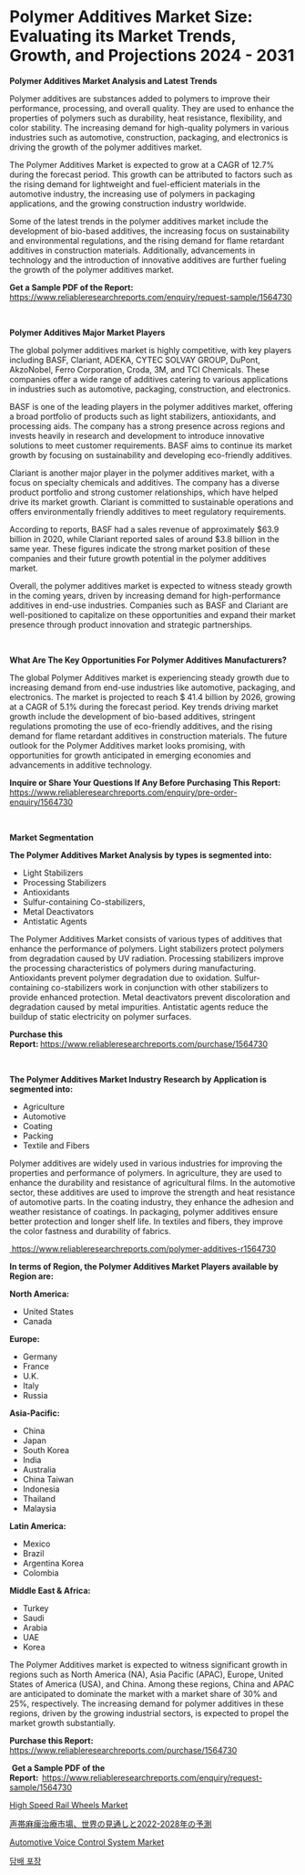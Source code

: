 <p><h1>Polymer Additives Market Size: Evaluating its Market Trends, Growth, and Projections 2024 - 2031</h1></p><p><strong>Polymer Additives Market Analysis and Latest Trends</strong></p>
<p><p>Polymer additives are substances added to polymers to improve their performance, processing, and overall quality. They are used to enhance the properties of polymers such as durability, heat resistance, flexibility, and color stability. The increasing demand for high-quality polymers in various industries such as automotive, construction, packaging, and electronics is driving the growth of the polymer additives market.</p><p>The Polymer Additives Market is expected to grow at a CAGR of 12.7% during the forecast period. This growth can be attributed to factors such as the rising demand for lightweight and fuel-efficient materials in the automotive industry, the increasing use of polymers in packaging applications, and the growing construction industry worldwide.</p><p>Some of the latest trends in the polymer additives market include the development of bio-based additives, the increasing focus on sustainability and environmental regulations, and the rising demand for flame retardant additives in construction materials. Additionally, advancements in technology and the introduction of innovative additives are further fueling the growth of the polymer additives market.</p></p>
<p><strong>Get a Sample PDF of the Report:&nbsp;</strong> <a href="https://www.reliableresearchreports.com/enquiry/request-sample/1564730">https://www.reliableresearchreports.com/enquiry/request-sample/1564730</a></p>
<p>&nbsp;</p>
<p><strong>Polymer Additives Major Market Players</strong></p>
<p><p>The global polymer additives market is highly competitive, with key players including BASF, Clariant, ADEKA, CYTEC SOLVAY GROUP, DuPont, AkzoNobel, Ferro Corporation, Croda, 3M, and TCI Chemicals. These companies offer a wide range of additives catering to various applications in industries such as automotive, packaging, construction, and electronics.</p><p>BASF is one of the leading players in the polymer additives market, offering a broad portfolio of products such as light stabilizers, antioxidants, and processing aids. The company has a strong presence across regions and invests heavily in research and development to introduce innovative solutions to meet customer requirements. BASF aims to continue its market growth by focusing on sustainability and developing eco-friendly additives.</p><p>Clariant is another major player in the polymer additives market, with a focus on specialty chemicals and additives. The company has a diverse product portfolio and strong customer relationships, which have helped drive its market growth. Clariant is committed to sustainable operations and offers environmentally friendly additives to meet regulatory requirements.</p><p>According to reports, BASF had a sales revenue of approximately $63.9 billion in 2020, while Clariant reported sales of around $3.8 billion in the same year. These figures indicate the strong market position of these companies and their future growth potential in the polymer additives market.</p><p>Overall, the polymer additives market is expected to witness steady growth in the coming years, driven by increasing demand for high-performance additives in end-use industries. Companies such as BASF and Clariant are well-positioned to capitalize on these opportunities and expand their market presence through product innovation and strategic partnerships.</p></p>
<p>&nbsp;</p>
<p><strong>What Are The Key Opportunities For Polymer Additives Manufacturers?</strong></p>
<p><p>The global Polymer Additives market is experiencing steady growth due to increasing demand from end-use industries like automotive, packaging, and electronics. The market is projected to reach $ 41.4 billion by 2026, growing at a CAGR of 5.1% during the forecast period. Key trends driving market growth include the development of bio-based additives, stringent regulations promoting the use of eco-friendly additives, and the rising demand for flame retardant additives in construction materials. The future outlook for the Polymer Additives market looks promising, with opportunities for growth anticipated in emerging economies and advancements in additive technology.</p></p>
<p><strong>Inquire or Share Your Questions If Any Before Purchasing This Report:</strong> <a href="https://www.reliableresearchreports.com/enquiry/pre-order-enquiry/1564730">https://www.reliableresearchreports.com/enquiry/pre-order-enquiry/1564730</a></p>
<p>&nbsp;</p>
<p><strong>Market Segmentation</strong></p>
<p><strong>The Polymer Additives Market Analysis by types is segmented into:</strong></p>
<p><ul><li>Light Stabilizers</li><li>Processing Stabilizers</li><li>Antioxidants</li><li>Sulfur-containing Co-stabilizers,</li><li>Metal Deactivators</li><li>Antistatic Agents</li></ul></p>
<p><p>The Polymer Additives Market consists of various types of additives that enhance the performance of polymers. Light stabilizers protect polymers from degradation caused by UV radiation. Processing stabilizers improve the processing characteristics of polymers during manufacturing. Antioxidants prevent polymer degradation due to oxidation. Sulfur-containing co-stabilizers work in conjunction with other stabilizers to provide enhanced protection. Metal deactivators prevent discoloration and degradation caused by metal impurities. Antistatic agents reduce the buildup of static electricity on polymer surfaces.</p></p>
<p><strong>Purchase this Report:&nbsp;</strong><a href="https://www.reliableresearchreports.com/purchase/1564730">https://www.reliableresearchreports.com/purchase/1564730</a></p>
<p>&nbsp;</p>
<p><strong>The Polymer Additives Market Industry Research by Application is segmented into:</strong></p>
<p><ul><li>Agriculture</li><li>Automotive</li><li>Coating</li><li>Packing</li><li>Textile and Fibers</li></ul></p>
<p><p>Polymer additives are widely used in various industries for improving the properties and performance of polymers. In agriculture, they are used to enhance the durability and resistance of agricultural films. In the automotive sector, these additives are used to improve the strength and heat resistance of automotive parts. In the coating industry, they enhance the adhesion and weather resistance of coatings. In packaging, polymer additives ensure better protection and longer shelf life. In textiles and fibers, they improve the color fastness and durability of fabrics.</p></p>
<p><a href="https://www.reliableresearchreports.com/polymer-additives-r1564730">&nbsp;https://www.reliableresearchreports.com/polymer-additives-r1564730</a></p>
<p><strong>In terms of Region, the Polymer Additives Market Players available by Region are:</strong></p>
<p>
    <p> <strong> North America: </strong>
        <ul>
            <li>United States</li>
            <li>Canada</li>
        </ul>
        </p> 
    <p> <strong> Europe: </strong>
        <ul>
            <li>Germany</li>
            <li>France</li>
            <li>U.K.</li>
            <li>Italy</li>
            <li>Russia</li>
        </ul>
        </p> 
    <p> <strong> Asia-Pacific: </strong>
        <ul>
            <li>China</li>
            <li>Japan</li>
            <li>South Korea</li>
            <li>India</li>
            <li>Australia</li>
            <li>China Taiwan</li>
            <li>Indonesia</li>
            <li>Thailand</li>
            <li>Malaysia</li>
        </ul>
        </p> 
    <p> <strong> Latin America: </strong>
        <ul>
            <li>Mexico</li>
            <li>Brazil</li>
            <li>Argentina Korea</li>
            <li>Colombia</li>
        </ul>
        </p> 
    <p> <strong> Middle East & Africa: </strong>
        <ul>
            <li>Turkey</li>
            <li>Saudi</li>
            <li>Arabia</li>
            <li>UAE</li>
            <li>Korea</li>
        </ul>
    </p>
    </p>
<p><p>The Polymer Additives market is expected to witness significant growth in regions such as North America (NA), Asia Pacific (APAC), Europe, United States of America (USA), and China. Among these regions, China and APAC are anticipated to dominate the market with a market share of 30% and 25%, respectively. The increasing demand for polymer additives in these regions, driven by the growing industrial sectors, is expected to propel the market growth substantially.</p></p>
<p><strong>Purchase this Report: </strong><a href="https://www.reliableresearchreports.com/purchase/1564730">https://www.reliableresearchreports.com/purchase/1564730</a></p>
<p>&nbsp;<strong>Get a Sample PDF of the Report:&nbsp;&nbsp;</strong><a href="https://www.reliableresearchreports.com/enquiry/request-sample/1564730">https://www.reliableresearchreports.com/enquiry/request-sample/1564730</a></p>
<p><strong></strong></p>
<p><p><a href="https://github.com/marloy8/Market-Research-Report-List-4/blob/main/high-speed-rail-wheels-market.md">High Speed Rail Wheels Market</a></p><p><a href="https://github.com/DayanaRunolfsdottir/Market-Research-Report-List-1/blob/main/7952345130016.md">声帯麻痺治療市場、世界の見通しと2022-2028年の予測</a></p><p><a href="https://github.com/WillieWoodard/Market-Research-Report-List-5/blob/main/automotive-voice-control-system-market.md">Automotive Voice Control System Market</a></p><p><a href="https://github.com/AlbertotDouglas44367/Market-Research-Report-List-2/blob/main/5568467117866.md">담배 포장</a></p></p>